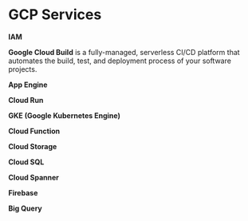 # GCP Services

**IAM**

**Google Cloud Build** is a fully-managed, serverless CI/CD platform that automates the build, test, and deployment process of your software projects.

**App Engine**

**Cloud Run**

**GKE (Google Kubernetes Engine)**

**Cloud Function**

**Cloud Storage**

**Cloud SQL**

**Cloud Spanner**

**Firebase**

**Big Query**
